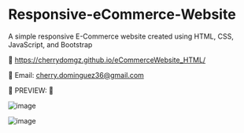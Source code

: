# Responsive-eCommerce-Website
A simple responsive E-Commerce website created using HTML, CSS, JavaScript, and Bootstrap

🔗 https://cherrydomgz.github.io/eCommerceWebsite_HTML/

📧 Email: cherry.dominguez36@gmail.com

💜 PREVIEW: 💜

![image](https://user-images.githubusercontent.com/105072341/167266222-b24a3e78-d813-4cc8-b234-846cefd8fd5c.png)

![image](https://user-images.githubusercontent.com/105072341/167266338-40dd7dd2-f3c2-44e6-8486-a742856cb3e4.png)


